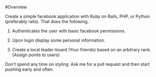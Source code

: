 #Overview

Create a simple facebook application with Ruby on Rails, PHP, or Python (preferably rails). That does the following.

1. Authenticates the user with basic facebook permissions.

2. Upon login display some personal information.

3. Create a local leader-board (Your friends) based on an arbitrary rank. (Assign points to users)

Don't spend any time on styling. Ask me for a pull request and then start pushing early and often.

